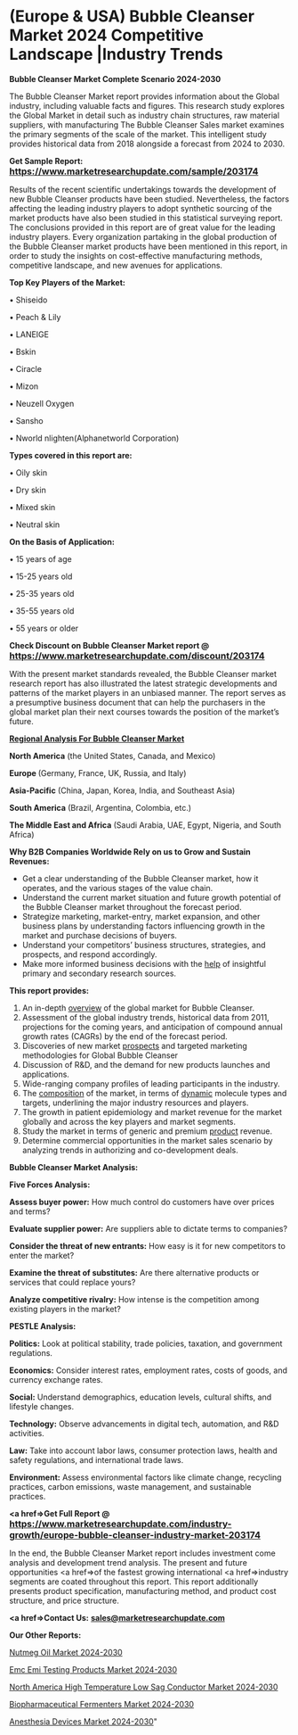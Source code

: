 # (Europe & USA) Bubble Cleanser Market 2024 Competitive Landscape |Industry Trends

<strong>Bubble Cleanser Market Complete Scenario 2024-2030</strong>

The Bubble Cleanser Market report provides information about the Global industry, including valuable facts and figures. This research study explores the Global Market in detail such as industry chain structures, raw material suppliers, with manufacturing The Bubble Cleanser Sales market examines the primary segments of the scale of the market. This intelligent study provides historical data from 2018 alongside a forecast from 2024 to 2030.

<strong>Get Sample Report: <a href=https://www.marketresearchupdate.com/sample/203174><font size=3 color=#0000ff>https://www.marketresearchupdate.com/sample/203174</font></a></strong>

Results of the recent scientific undertakings towards the development of new Bubble Cleanser products have been studied. Nevertheless, the factors affecting the leading industry players to adopt synthetic sourcing of the market products have also been studied in this statistical surveying report. The conclusions provided in this report are of great value for the leading industry players. Every organization partaking in the global production of the Bubble Cleanser market products have been mentioned in this report, in order to study the insights on cost-effective manufacturing methods, competitive landscape, and new avenues for applications.

<strong>Top Key Players of the Market:</strong>

• Shiseido

• Peach & Lily

• LANEIGE

• Bskin

• Ciracle

• Mizon

• Neuzell Oxygen

• Sansho

• Nworld nlighten(Alphanetworld Corporation)

<strong>Types covered in this report are: </strong>

• Oily skin

• Dry skin

• Mixed skin

• Neutral skin

<strong>On the Basis of Application:</strong>

• 15 years of age

• 15-25 years old

• 25-35 years old

• 35-55 years old

• 55 years or older

<strong>Check Discount on Bubble Cleanser Market report @ <a href=https://www.marketresearchupdate.com/discount/203174><font size=3 color=#0000ff>https://www.marketresearchupdate.com/discount/203174</font></a></strong>

With the present market standards revealed, the Bubble Cleanser market research report has also illustrated the latest strategic developments and patterns of the market players in an unbiased manner. The report serves as a presumptive business document that can help the purchasers in the global market plan their next courses towards the position of the market’s future.

<strong><u><b>Regional Analysis For Bubble Cleanser Market</b></u></strong>

<strong><b>North America</b></strong> (the United States, Canada, and Mexico)

<strong><b>Europe </b></strong>(Germany, France, UK, Russia, and Italy)

<strong><b>Asia-Pacific</b></strong> (China, Japan, Korea, India, and Southeast Asia)

<strong><b>South America</b></strong> (Brazil, Argentina, Colombia, etc.)

<strong><b>The Middle East and Africa</b></strong> (Saudi Arabia, UAE, Egypt, Nigeria, and South Africa)

<strong>Why B2B Companies Worldwide Rely on us to Grow and Sustain Revenues:</strong>
<ul>
  <li>Get a clear understanding of the Bubble Cleanser market, how it operates, and the various stages of the value chain.</li>
  <li>Understand the current market situation and future growth potential of the Bubble Cleanser market throughout the forecast period.</li>
  <li>Strategize marketing, market-entry, market expansion, and other business plans by understanding factors influencing growth in the market and purchase decisions of buyers.</li>
  <li>Understand your competitors’ business structures, strategies, and prospects, and respond accordingly.</li>
  <li>Make more informed business decisions with the <a href=ASDF991299>help</a> of insightful primary and secondary research sources.</li>
</ul>
<strong>This report provides:</strong>
<ol>
  <li>An in-depth <a href=>overview</a> of the global market for Bubble Cleanser.</li>
  <li>Assessment of the global industry trends, historical data from 2011, projections for the coming years, and anticipation of compound annual growth rates (CAGRs) by the end of the forecast period.</li>
  <li>Discoveries of new market <a href=>prospects</a> and targeted marketing methodologies for Global Bubble Cleanser</li>
  <li>Discussion of R&amp;D, and the demand for new products launches and applications.</li>
  <li>Wide-ranging company profiles of leading participants in the industry.</li>
  <li>The <a href=ASDF881288>composition</a> of the market, in terms of <a href=>dynamic</a> molecule types and targets, underlining the major industry resources and players.</li>
  <li>The growth in patient epidemiology and market revenue for the market globally and across the key players and market segments.</li>
  <li>Study the market in terms of generic and premium <a href=>product</a> revenue.</li>
  <li>Determine commercial opportunities in the market sales scenario by analyzing trends in authorizing and co-development deals.</li>
</ol>

<strong>Bubble Cleanser Market Analysis:</strong>

<strong>Five Forces Analysis:</strong>

<strong>Assess buyer power:</strong> How much control do customers have over prices and terms?

<strong>Evaluate supplier power:</strong> Are suppliers able to dictate terms to companies?

<strong>Consider the threat of new entrants:</strong> How easy is it for new competitors to enter the market?

<strong>Examine the threat of substitutes:</strong> Are there alternative products or services that could replace yours?

<strong>Analyze competitive rivalry:</strong> How intense is the competition among existing players in the market?

<strong>PESTLE Analysis:</strong>

<strong>Politics:</strong> Look at political stability, trade policies, taxation, and government regulations.

<strong>Economics:</strong> Consider interest rates, employment rates, costs of goods, and currency exchange rates.

<strong>Social:</strong> Understand demographics, education levels, cultural shifts, and lifestyle changes.

<strong>Technology:</strong> Observe advancements in digital tech, automation, and R&D activities.

<strong>Law:</strong> Take into account labor laws, consumer protection laws, health and safety regulations, and international trade laws.

<strong>Environment:</strong> Assess environmental factors like climate change, recycling practices, carbon emissions, waste management, and sustainable practices.

<strong><a href=>Get Full Report</a> @ <a href=https://www.marketresearchupdate.com/industry-growth/europe-bubble-cleanser-industry-market-203174><font size=3 color=#0000ff>https://www.marketresearchupdate.com/industry-growth/europe-bubble-cleanser-industry-market-203174</font></a></strong>

In the end, the Bubble Cleanser Market report includes investment come analysis and development trend analysis. The present and future opportunities <a href=>of</a> the fastest growing international <a href=>industry</a> segments are coated throughout this report. This report additionally presents product specification, manufacturing method, and product cost structure, and price structure.

<strong><a href=><strong>Contact Us:</strong></a></strong>
<strong>sales@marketresearchupdate.com</strong>

<strong>Our Other Reports:</strong>

<a href=https://www.linkedin.com/pulse/nutmeg-oil-market-size-set-grow-remarkable-pace>Nutmeg Oil Market 2024-2030</a>

<a href=https://www.linkedin.com/pulse/emc-emi-testing-products-market-size-trends>Emc Emi Testing Products Market 2024-2030</a>

<a href=https://www.linkedin.com/pulse/north-america-high-temperature-low-sag-conductor-market>North America High Temperature Low Sag Conductor Market 2024-2030</a>

<a href=https://www.linkedin.com/pulse/biopharmaceutical-fermenters-market-statistics-iapgf/>Biopharmaceutical Fermenters Market 2024-2030</a>

<a href=https://medium.com/@200014aishwarya/anesthesia-devices-market-size-historical-growth-analysis-upto-2030-b6e21772f242>Anesthesia Devices Market 2024-2030</a>"
